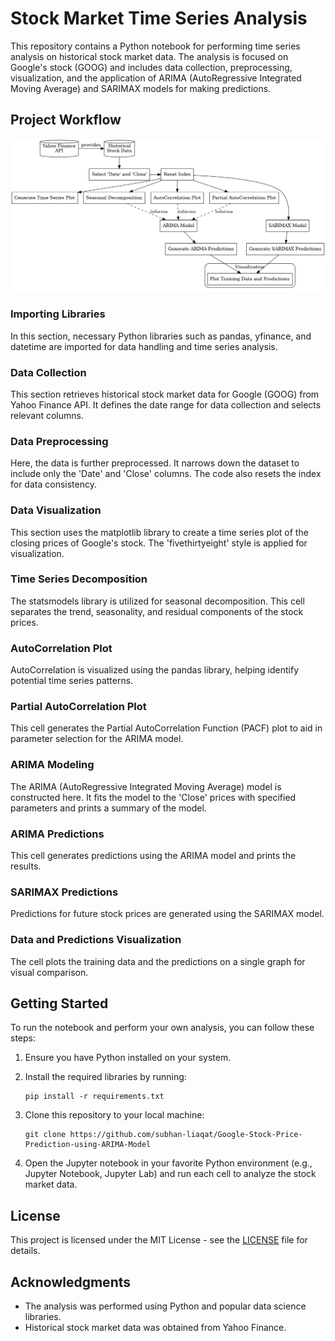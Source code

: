 # Stock Market Time Series Analysis

This repository contains a Python notebook for performing time series analysis on historical stock market data. The analysis is focused on Google's stock (GOOG) and includes data collection, preprocessing, visualization, and the application of ARIMA (AutoRegressive Integrated Moving Average) and SARIMAX models for making predictions.

## Project Workflow

<img src = "/workflow.jpeg">

### Importing Libraries

In this section, necessary Python libraries such as pandas, yfinance, and datetime are imported for data handling and time series analysis.

### Data Collection

This section retrieves historical stock market data for Google (GOOG) from Yahoo Finance API. It defines the date range for data collection and selects relevant columns.

### Data Preprocessing

Here, the data is further preprocessed. It narrows down the dataset to include only the 'Date' and 'Close' columns. The code also resets the index for data consistency.

### Data Visualization

This section uses the matplotlib library to create a time series plot of the closing prices of Google's stock. The 'fivethirtyeight' style is applied for visualization.

### Time Series Decomposition

The statsmodels library is utilized for seasonal decomposition. This cell separates the trend, seasonality, and residual components of the stock prices.

### AutoCorrelation Plot

AutoCorrelation is visualized using the pandas library, helping identify potential time series patterns.

### Partial AutoCorrelation Plot

This cell generates the Partial AutoCorrelation Function (PACF) plot to aid in parameter selection for the ARIMA model.

### ARIMA Modeling

The ARIMA (AutoRegressive Integrated Moving Average) model is constructed here. It fits the model to the 'Close' prices with specified parameters and prints a summary of the model.

### ARIMA Predictions

This cell generates predictions using the ARIMA model and prints the results.

### SARIMAX Predictions

Predictions for future stock prices are generated using the SARIMAX model.

### Data and Predictions Visualization

The cell plots the training data and the predictions on a single graph for visual comparison.

## Getting Started

To run the notebook and perform your own analysis, you can follow these steps:

1. Ensure you have Python installed on your system.

2. Install the required libraries by running:

   ```
   pip install -r requirements.txt
   ```

3. Clone this repository to your local machine:

   ```
   git clone https://github.com/subhan-liaqat/Google-Stock-Price-Prediction-using-ARIMA-Model
   ```

4. Open the Jupyter notebook in your favorite Python environment (e.g., Jupyter Notebook, Jupyter Lab) and run each cell to analyze the stock market data.

## License

This project is licensed under the MIT License - see the [LICENSE](LICENSE) file for details.

## Acknowledgments

- The analysis was performed using Python and popular data science libraries.
- Historical stock market data was obtained from Yahoo Finance.
